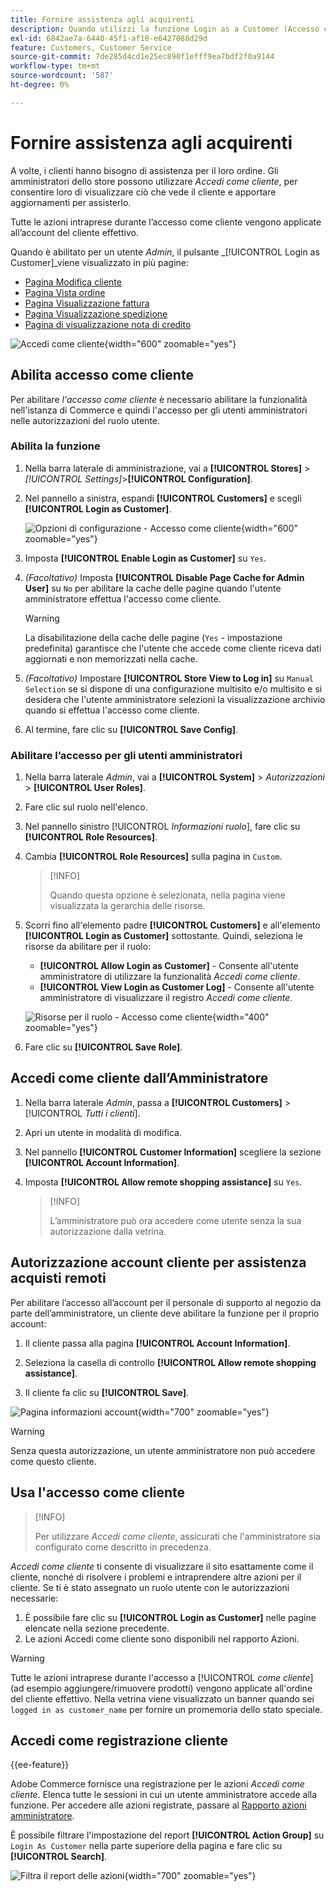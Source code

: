 ```yaml
---
title: Fornire assistenza agli acquirenti
description: Quando utilizzi la funzione Login as a Customer (Accesso come cliente), puoi vedere cosa vedono i clienti e apportare aggiornamenti per loro conto.
exl-id: 6842ae7a-6440-45f1-af18-e6427088d29d
feature: Customers, Customer Service
source-git-commit: 7de285d4cd1e25ec890f1efff9ea7bdf2f0a9144
workflow-type: tm+mt
source-wordcount: '587'
ht-degree: 0%

---
```


# Fornire assistenza agli acquirenti

A volte, i clienti hanno bisogno di assistenza per il loro ordine. Gli amministratori dello store possono utilizzare _Accedi come cliente_, per consentire loro di visualizzare ciò che vede il cliente e apportare aggiornamenti per assisterlo.

Tutte le azioni intraprese durante l’accesso come cliente vengono applicate all’account del cliente effettivo.

Quando è abilitato per un utente _Admin_, il pulsante _[!UICONTROL Login as Customer]_viene visualizzato in più pagine:

* [Pagina Modifica cliente](../customers/update-account.md)
* [Pagina Vista ordine](../stores-purchase/order-processing.md)
* [Pagina Visualizzazione fattura](../stores-purchase/invoices.md)
* [Pagina Visualizzazione spedizione](../stores-purchase/shipments.md)
* [Pagina di visualizzazione nota di credito](../stores-purchase/credit-memo-create.md)

![Accedi come cliente](assets/login-as-customer.png){width="600" zoomable="yes"}

## Abilita accesso come cliente

Per abilitare _l&#39;accesso come cliente_ è necessario abilitare la funzionalità nell&#39;istanza di Commerce e quindi l&#39;accesso per gli utenti amministratori nelle autorizzazioni del ruolo utente.

### Abilita la funzione

1. Nella barra laterale di amministrazione, vai a **[!UICONTROL Stores]** > _[!UICONTROL Settings]_>**[!UICONTROL Configuration]**.

1. Nel pannello a sinistra, espandi **[!UICONTROL Customers]** e scegli **[!UICONTROL Login as Customer]**.

   ![Opzioni di configurazione - Accesso come cliente](../configuration-reference/customers/assets/login-as-customer.png){width="600" zoomable="yes"}

1. Imposta **[!UICONTROL Enable Login as Customer]** su `Yes`.

1. _(Facoltativo)_ Imposta **[!UICONTROL Disable Page Cache for Admin User]** su `No` per abilitare la cache delle pagine quando l&#39;utente amministratore effettua l&#39;accesso come cliente.

   >[!WARNING]
   >
   > La disabilitazione della cache delle pagine (`Yes` - impostazione predefinita) garantisce che l&#39;utente che accede come cliente riceva dati aggiornati e non memorizzati nella cache.

1. _(Facoltativo)_ Impostare **[!UICONTROL Store View to Log in]** su `Manual Selection` se si dispone di una configurazione multisito e/o multisito e si desidera che l&#39;utente amministratore selezioni la visualizzazione archivio quando si effettua l&#39;accesso come cliente.

1. Al termine, fare clic su **[!UICONTROL Save Config]**.

### Abilitare l’accesso per gli utenti amministratori

1. Nella barra laterale _Admin_, vai a **[!UICONTROL System]** > _Autorizzazioni_ > **[!UICONTROL User Roles]**.

1. Fare clic sul ruolo nell&#39;elenco.

1. Nel pannello sinistro [!UICONTROL _Informazioni ruolo_], fare clic su **[!UICONTROL Role Resources]**.

1. Cambia **[!UICONTROL Role Resources]** sulla pagina in `Custom`.

   >[!INFO]
   >
   > Quando questa opzione è selezionata, nella pagina viene visualizzata la gerarchia delle risorse.

1. Scorri fino all&#39;elemento padre **[!UICONTROL Customers]** e all&#39;elemento **[!UICONTROL Login as Customer]** sottostante. Quindi, seleziona le risorse da abilitare per il ruolo:

   * **[!UICONTROL Allow Login as Customer]** - Consente all&#39;utente amministratore di utilizzare la funzionalità _Accedi come cliente_.
   * **[!UICONTROL View Login as Customer Log]** - Consente all&#39;utente amministratore di visualizzare il registro _Accedi come cliente_.

   ![Risorse per il ruolo - Accesso come cliente](assets/customers-login-as-customer-role-resources.png){width="400" zoomable="yes"}

1. Fare clic su **[!UICONTROL Save Role]**.

## Accedi come cliente dall’Amministratore

1. Nella barra laterale _Admin_, passa a **[!UICONTROL Customers]** > [!UICONTROL _Tutti i clienti_].

1. Apri un utente in modalità di modifica.

1. Nel pannello **[!UICONTROL Customer Information]** scegliere la sezione **[!UICONTROL Account Information]**.

1. Imposta **[!UICONTROL Allow remote shopping assistance]** su `Yes`.

   >[!INFO]
   >
   >L’amministratore può ora accedere come utente senza la sua autorizzazione dalla vetrina.

## Autorizzazione account cliente per assistenza acquisti remoti

Per abilitare l’accesso all’account per il personale di supporto al negozio da parte dell’amministratore, un cliente deve abilitare la funzione per il proprio account:

1. Il cliente passa alla pagina **[!UICONTROL Account Information]**.

1. Seleziona la casella di controllo **[!UICONTROL Allow remote shopping assistance]**.

1. Il cliente fa clic su **[!UICONTROL Save]**.

![Pagina informazioni account](assets/permission.png){width="700" zoomable="yes"}

>[!WARNING]
>
>Senza questa autorizzazione, un utente amministratore non può accedere come questo cliente.

## Usa l&#39;accesso come cliente

>[!INFO]
>
>Per utilizzare _Accedi come cliente_, assicurati che l&#39;amministratore sia configurato come descritto in precedenza.

_Accedi come cliente_ ti consente di visualizzare il sito esattamente come il cliente, nonché di risolvere i problemi e intraprendere altre azioni per il cliente. Se ti è stato assegnato un ruolo utente con le autorizzazioni necessarie:

1. È possibile fare clic su **[!UICONTROL Login as Customer]** nelle pagine elencate nella sezione precedente.
1. Le azioni Accedi come cliente sono disponibili nel rapporto Azioni.

>[!WARNING]
>
>Tutte le azioni intraprese durante l&#39;accesso a [!UICONTROL _come cliente_] (ad esempio aggiungere/rimuovere prodotti) vengono applicate all&#39;ordine del cliente effettivo. Nella vetrina viene visualizzato un banner quando sei `logged in as customer_name` per fornire un promemoria dello stato speciale.

## Accedi come registrazione cliente

{{ee-feature}}

Adobe Commerce fornisce una registrazione per le azioni _Accedi come cliente_. Elenca tutte le sessioni in cui un utente amministratore accede alla funzione. Per accedere alle azioni registrate, passare al [Rapporto azioni amministratore](../systems/action-log-report.md).

È possibile filtrare l&#39;impostazione del report **[!UICONTROL Action Group]** su `Login As Customer` nella parte superiore della pagina e fare clic su **[!UICONTROL Search]**.

![Filtra il report delle azioni](assets/customers-login-as-customer-log-filter.png){width="700" zoomable="yes"}
